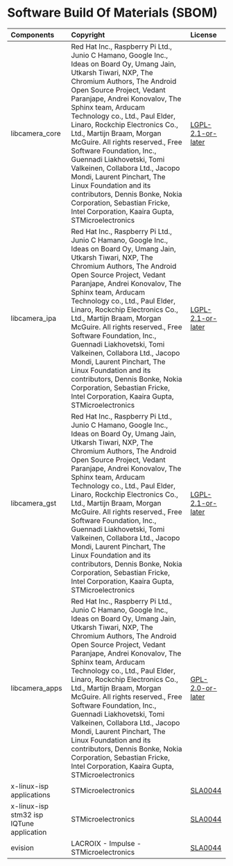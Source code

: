 # Software Build Of Materials (SBOM)
| Components                                      | Copyright                                                             | License
|:---------                                       |:----------                                                            |:-------
| libcamera_core                                  | Red Hat Inc., Raspberry Pi Ltd., Junio C Hamano, Google Inc., Ideas on Board Oy, Umang Jain, Utkarsh Tiwari, NXP, The Chromium Authors, The Android Open Source Project, Vedant Paranjape, Andrei Konovalov, The Sphinx team, Arducam Technology co., Ltd., Paul Elder, Linaro, Rockchip Electronics Co., Ltd., Martijn Braam, Morgan McGuire. All rights reserved., Free Software Foundation, Inc., Guennadi Liakhovetski, Tomi Valkeinen, Collabora Ltd., Jacopo Mondi, Laurent Pinchart, The Linux Foundation and its contributors, Dennis Bonke, Nokia Corporation, Sebastian Fricke, Intel Corporation, Kaaira Gupta, STMicroelectronics      | [LGPL-2.1-or-later](https://opensource.org/license/lgpl-2-1)
| libcamera_ipa                                   | Red Hat Inc., Raspberry Pi Ltd., Junio C Hamano, Google Inc., Ideas on Board Oy, Umang Jain, Utkarsh Tiwari, NXP, The Chromium Authors, The Android Open Source Project, Vedant Paranjape, Andrei Konovalov, The Sphinx team, Arducam Technology co., Ltd., Paul Elder, Linaro, Rockchip Electronics Co., Ltd., Martijn Braam, Morgan McGuire. All rights reserved., Free Software Foundation, Inc., Guennadi Liakhovetski, Tomi Valkeinen, Collabora Ltd., Jacopo Mondi, Laurent Pinchart, The Linux Foundation and its contributors, Dennis Bonke, Nokia Corporation, Sebastian Fricke, Intel Corporation, Kaaira Gupta, STMicroelectronics      | [LGPL-2.1-or-later](https://opensource.org/license/lgpl-2-1)
| libcamera_gst                                   | Red Hat Inc., Raspberry Pi Ltd., Junio C Hamano, Google Inc., Ideas on Board Oy, Umang Jain, Utkarsh Tiwari, NXP, The Chromium Authors, The Android Open Source Project, Vedant Paranjape, Andrei Konovalov, The Sphinx team, Arducam Technology co., Ltd., Paul Elder, Linaro, Rockchip Electronics Co., Ltd., Martijn Braam, Morgan McGuire. All rights reserved., Free Software Foundation, Inc., Guennadi Liakhovetski, Tomi Valkeinen, Collabora Ltd., Jacopo Mondi, Laurent Pinchart, The Linux Foundation and its contributors, Dennis Bonke, Nokia Corporation, Sebastian Fricke, Intel Corporation, Kaaira Gupta, STMicroelectronics      | [LGPL-2.1-or-later](https://opensource.org/license/lgpl-2-1)
| libcamera_apps                                  | Red Hat Inc., Raspberry Pi Ltd., Junio C Hamano, Google Inc., Ideas on Board Oy, Umang Jain, Utkarsh Tiwari, NXP, The Chromium Authors, The Android Open Source Project, Vedant Paranjape, Andrei Konovalov, The Sphinx team, Arducam Technology co., Ltd., Paul Elder, Linaro, Rockchip Electronics Co., Ltd., Martijn Braam, Morgan McGuire. All rights reserved., Free Software Foundation, Inc., Guennadi Liakhovetski, Tomi Valkeinen, Collabora Ltd., Jacopo Mondi, Laurent Pinchart, The Linux Foundation and its contributors, Dennis Bonke, Nokia Corporation, Sebastian Fricke, Intel Corporation, Kaaira Gupta, STMicroelectronics      | [GPL-2.0-or-later](https://opensource.org/license/gpl-2-0)
| x-linux-isp applications                        | STMicroelectronics                                                    | [SLA0044](https://www.st.com/SLA0044)
| x-linux-isp stm32 isp IQTune application        | STMicroelectronics                                                    | [SLA0044](https://www.st.com/SLA0044)
| evision                                         | LACROIX - Impulse - STMicroelectronics                                | [SLA0044](https://www.st.com/SLA0044)
